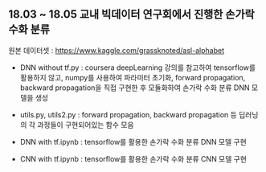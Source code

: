 
## 18.03 ~ 18.05 교내 빅데이터 연구회에서 진행한 손가락 수화 분류

원본 데이터셋 : https://www.kaggle.com/grassknoted/asl-alphabet

- DNN without tf.py : coursera deepLearning 강의를 참고하여 tensorflow를 활용하지 않고, numpy를 사용하여 파라미터 초기화,
forward propagation, backward propagation을 직접 구현한 후 모듈화하여 손가락 수화 분류 DNN 모델을 생성

- utils.py, utils2.py : forward propagation, backward propagation 등 딥러닝의 각 과정들이 구현되어있는 함수 모음

- DNN with tf.ipynb : tensorflow를 활용한 손가락 수화 분류 DNN 모델 구현

- CNN with tf.ipynb : tensorflow를 활용한 손가락 수화 분류 CNN 모델 구현


